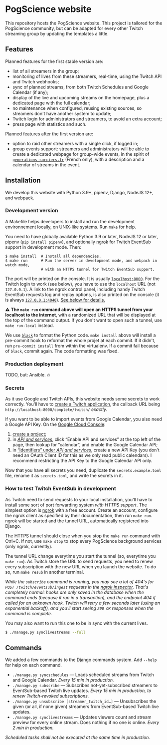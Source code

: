 # PogScience website

This repository hosts the PogScience website. This project is tailored for the PogScience community, but can be adapted
for every other Twitch streaming group by updating the templates a little.

## Features

Planned features for the first stable version are:

- list of all streamers in the group;
- monitoring of lives from these streamers, real-time, using the Twitch API and Twitch webhooks;
- sync of planned streams, from both Twitch Schedules and Google Calendar (if any);
- display of the live and upcoming streams on the homepage, plus a dedicated page with the full calendar;
- no maintenance when configured, reusing existing sources, so streamers don't have another system to update;
- Twitch login for administrators and streamers, to avoid an extra account;
- press page with statistics and such.

Planned features after the first version are:

- option to raid other streamers with a single click, if logged in;
- group events support: streamers and administrators will be able to create a dedicated webpage for group-wide events,
  in the spirit of [`generations-sorciers.fr`](https://generations-sorciers.fr) (French only), with a description and a
  calendar of streams in the event.

## Installation

We develop this website with Python 3.9+, pipenv, Django, NodeJS 12+, and webpack.

### Development version

A Makefile helps developers to install and run the development environnement locally, on UNIX-like systems. Run `make`
for help.

You need to have globally available Python 3.9 or later, NodeJS 12 or later, pipenv (`pip install pipenv`), and
optionally [ngrok](https://ngrok.com/download) for Twitch EventSub support in development mode. Then:

```shell
$ make install  # Install all dependencies.
$ make run      # Run the server in development mode, and webpack in watch mode,
                # with an HTTPS tunnel for Twitch EventSub support.
```

The port will be printed on the console. It is usually [`localhost:8000`](http://localhost:8000). For the Twitch login
to work (see below), you have to use the `localhost` URL (not `127.0.0.1`). A link to the ngrok control panel, including
handy Twitch EventSub requests log and replay options, is also printed on the console (it is always
[`127.0.0.1:4040`](http://127.0.0.1:4040)). [See below for details.](#how-to-test-twitch-eventsub-in-development)

⚠️ **The `make run` command above will open an HTTPS tunnel from your localhost to the internet**, with a
randomized URL that will be displayed at the top of the command output. If you don't want to open such a tunnel, use
`make run-local` instead.

We use [`black`](https://github.com/psf/black) to format the Python code. `make install` above will install a pre-commit
hook to reformat the whole projet at each commit. If it didn't, run `pre-commit install` from within the virtualenv. If
a commit fail because of `black`, commit again. The code formatting was fixed.

### Production deployment

TODO, but: Ansible. 🔥

### Secrets

As it use Google and Twitch APIs, this website needs some secrets to work correctly. You'll have to [create a Twitch
application](https://dev.twitch.tv/console), the callback URL being `http://localhost:8000/complete/twitch/` _exactly_.

If you want to be able to import events from Google Calendar, you also need a Google API Key. On the [Google Cloud
Console](https://console.cloud.google.com):

1. [create a project](https://console.cloud.google.com/projectcreate);
2. in [_API and services_](https://console.cloud.google.com/apis/dashboard), click “Enable API and services” at the top
   left of the page, then lookup for “calendar”, and enable the Google Calendar API; 
3. in [“Identifiers” under _API and services_](https://console.cloud.google.com/apis/credentials), create a new API Key
   (you don't need an  OAuth Client ID for this as we only read public calendars). I recommend restricting the API Key
   to the Google Calendar API only.
   
Now that you have all secrets you need, duplicate the `secrets.example.toml` file, rename it as `secrets.toml`, and
write the secrets in it.

### How to test Twitch EventSub in development

As Twitch need to send requests to your local installation, you'll have to install some sort of port forwarding system
_with HTTPS support_. The simplest option is [ngrok](https://ngrok.io) with a free account. Create an account, configure
the ngrok client as specified by their documentation, then run `make run`. ngrok will be started and the tunnel URL,
automatically registered into Django.

The HTTPS tunnel should close when you stop the `make run` command with Ctrl+C. If not, use `make stop` to stop every
PogScience background services (only ngrok, currently).

The tunnel URL change everytime you start the tunnel (so, everytime you `make run`). As Twitch store the URL to send
requests, you need to renew every subscription with the new URL when you launch the website. To do so, run `make resub` in another
terminal.

_While the `subscribe` command is running, you may see a lot of 404's for `POST /twitch/eventsub/ingest` requests in the
[ngrok inspector](http://127.0.0.1:4040/inspect/http). That's completely normal: hooks are only saved in the database
when the command ends (because it run in a transaction), and the endpoint 404 if called for an unknown hook. Twitch will
retry a few seconds later (using an exponential backoff), and you'll start seeing `200 OK` responses when the command
is complete._

You may also want to run this one to be in sync with the current lives.

```bash
$ ./manage.py synclivestreams --full
```

## Commands

We added a few commands to the Django commands system. Add `--help` for help on each command.

- `./manage.py syncschedules` — Loads scheduled streams from Twitch and Google Calendar. _Every 15 min in production._
- `./manage.py subscribe` — Subscribes not-yet-subscribed streamers to EventSub-based Twitch live updates. _Every 15 min
  in production, to renew Twitch-revoked subscriptions._
- `./manage.py unsubscribe [streamer_twitch_id…]` — Unsubscribes the given (or all, if none given) streamers from
  EventSub-based Twitch live updates.
- `./manage.py synclivestreams` — Updates viewers count and stream preview for every online stream. Does nothing if no
  one is online. _Every 2 min in production._

_Scheduled tasks shall not be executed at the same time in production._

